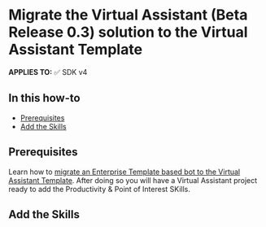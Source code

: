 # Migrate the Virtual Assistant (Beta Release 0.3) solution to the Virtual Assistant Template

**APPLIES TO:** ✅ SDK v4

## In this how-to

- [Prerequisites](#prerequisites)
- [Add the Skills](#add-the-skills)

## Prerequisites

Learn how to [migrate an Enterprise Template based bot to the Virtual Assistant Template](./ettovamigration.md). After doing so you will have a Virtual Assistant project ready to add the Productivity & Point of Interest SKills.

## Add the Skills 